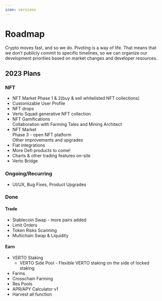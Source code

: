 ```yaml
---
icon: versions
---
```


# Roadmap

Crypto moves fast, and so we do. Pivoting is a way of life. That means that we don’t publicly commit to specific timelines, so we can organize our development priorities based on market changes and developer resources.

## **2023 Plans**

### NFT

* NFT Market Phase 1 & 2(buy & sell whitelisted NFT collections)
* Customizable User Profile
* NFT drops
* Verto Squad generative NFT collection
* NFT Gamifications\
  Collaboration with Farming Tales and Mining Architect
* NFT Market \
  Phase 3 - open NFT platform\
  Other improvements and upgrades
* Fiat integrations
* More Defi products to come!
* Charts & other trading features on-site
* Verto Bridge

### Ongoing/Recurring

* UI/UX, Bug Fixes, Product Upgrades

### Done

#### Trade

* Stablecoin Swap - more pairs added
* Limit Orders
* Token Risks Scanning
* Multichain Swap & Liquidity

#### Earn

* VERTO Staking
  * VERTO Side Pool - Flexible VERTO staking on the side of locked staking
* Farms
* Crosschain Farming
* Res Pools
* APR/APY Calculator v1
* Harvest all function
